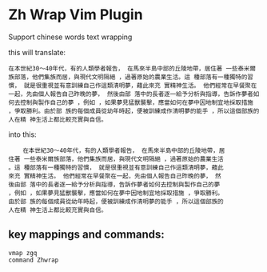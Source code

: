 
# Zh Wrap Vim Plugin

Support chinese words text wrapping

this will translate:

    在本世紀30～40年代，有的人類學者報告， 在馬來半島中部的丘陵地帶，居住著 一些泰米爾族部落，他們集族而居，與現代文明隔絕 ，過著原始的農業生活。這 種部落有一種獨特的習慣， 就是很重視並有意訓練自己作這類清明夢，藉此來充 實精神生活。 他們經常在早餐聚在一起，先由個人報告自己昨晚的夢， 然後由部 落中的長者逐一給予分析與指導，告訴作夢者如何去控制與製作自己的夢 ，例如 ，如果夢見猛獸襲擊，應當如何在夢中因地制宜地採取措施 ，爭取勝利。由於部 族的每個成員從幼年時起，便被訓練成作清明夢的能手 ，所以這個部族的人在精 神生活上都比較充實與自信。

into this:

        在本世紀30～40年代，有的人類學者報告， 在馬來半島中部的丘陵地帶，居
    住著 一些泰米爾族部落，他們集族而居，與現代文明隔絕 ，過著原始的農業生活
    。這 種部落有一種獨特的習慣， 就是很重視並有意訓練自己作這類清明夢，藉此
    來充 實精神生活。 他們經常在早餐聚在一起，先由個人報告自己昨晚的夢， 然
    後由部 落中的長者逐一給予分析與指導，告訴作夢者如何去控制與製作自己的夢 
    ，例如 ，如果夢見猛獸襲擊，應當如何在夢中因地制宜地採取措施 ，爭取勝利。
    由於部 族的每個成員從幼年時起，便被訓練成作清明夢的能手 ，所以這個部族的
    人在精 神生活上都比較充實與自信。

## key mappings and commands:

    vmap zgq
    command Zhwrap





